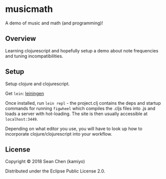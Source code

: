 # musicmath

A demo of music and math (and programming)!

## Overview

Learning clojurescript and hopefully setup a demo about note frequencies and tuning incompatibilities.

## Setup

Setup clojure and clojurescript.

Get `lein`: [leiningen](https://leiningen.org/)

Once installed, run `lein repl` - the project.clj contains the deps and startup commands for running `figwheel` which compiles the .cljs files into .js and loads a server with hot-loading. The site is then usually accessible at `localhost:3449`.

Depending on what editor you use, you will have to look up how to incorporate clojure/clojurescript into your workflow.



## License

Copyright © 2018 Sean Chen (kamiyo)

Distributed under the Eclipse Public License 2.0.
